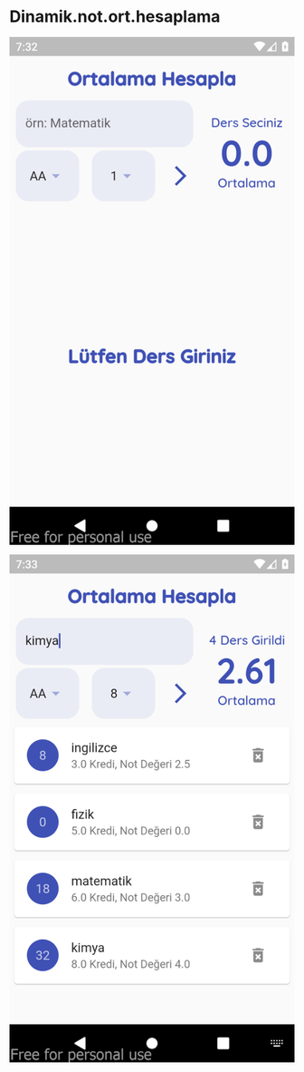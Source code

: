 # Dinamik.not.ort.hesaplama

![](https://github.com/Sayranii/Dinamik.not.ort.hesaplama/blob/main/screenshot-2021-12-30_15.32.02.253.png?raw=true)

![](https://github.com/Sayranii/Dinamik.not.ort.hesaplama/blob/main/screenshot-2021-12-30_15.33.33.277.png?raw=true)
